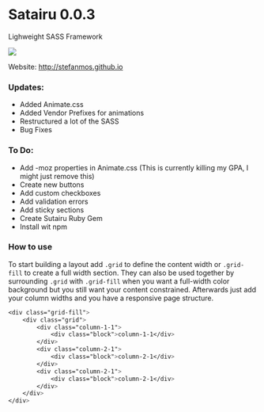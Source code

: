 # Satairu 0.0.3
Lighweight SASS Framework

<a href="https://codeclimate.com/github/stefanmos/Sutairu"><img src="https://codeclimate.com/github/stefanmos/Sutairu/badges/gpa.svg" /></a>

Website: http://stefanmos.github.io

### Updates:
- Added Animate.css
- Added Vendor Prefixes for animations
- Restructured a lot of the SASS
- Bug Fixes

### To Do:
- Add -moz properties in Animate.css (This is currently killing my GPA, I might just remove this)
- Create new buttons
- Add custom checkboxes
- Add validation errors
- Add sticky sections
- Create Sutairu Ruby Gem
- Install wit npm

### How to use

To start building a layout add `.grid` to define the content width or `.grid-fill` to create a full  width section. They can also be used together by surrounding `.grid` with `.grid-fill` when you want a full-width color background but you still want your content constrained. Afterwards just add your column widths and you have a responsive page structure.

```css
<div class="grid-fill">
    <div class="grid">  
        <div class="column-1-1">
            <div class="block">column-1-1</div>
        </div>
        <div class="column-2-1"> 
            <div class="block">column-2-1</div>
        </div>
        <div class="column-2-1">
            <div class="block">column-2-1</div>
        </div>
    </div>
</div>
```


